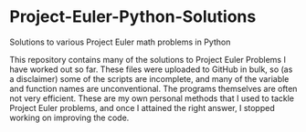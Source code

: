 # Project-Euler-Python-Solutions
Solutions to various Project Euler math problems in Python

This repository contains many of the solutions to Project Euler Problems I have worked out so far.  These files were uploaded to GitHub in bulk, so (as a disclaimer) some of the scripts are incomplete, and many of the variable and function names are unconventional.  The programs themselves are often not very efficient.  These are my own personal methods that I used to tackle Project Euler problems, and once I attained the right answer, I stopped working on improving the code.
